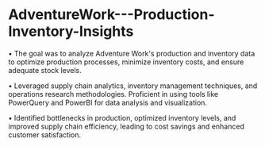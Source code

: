 # AdventureWork---Production-Inventory-Insights
•	The goal was to analyze Adventure Work's production and inventory data to optimize production processes, minimize inventory costs, and ensure adequate stock levels.

•	Leveraged supply chain analytics, inventory management techniques, and operations research methodologies. Proficient in using tools like PowerQuery and PowerBI for data analysis and visualization.

•	Identified bottlenecks in production, optimized inventory levels, and improved supply chain efficiency, leading to cost savings and enhanced customer satisfaction.
